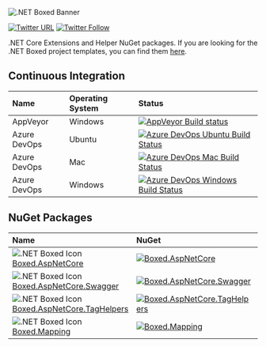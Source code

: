 ![.NET Boxed Banner](https://raw.githubusercontent.com/Dotnet-Boxed/Templates/master/Images/Banner.png)

[![Twitter URL](https://img.shields.io/twitter/url/http/shields.io.svg?style=social)](https://twitter.com/RehanSaeedUK) [![Twitter Follow](https://img.shields.io/twitter/follow/rehansaeeduk.svg?style=social&label=Follow)](https://twitter.com/RehanSaeedUK)
 
.NET Core Extensions and Helper NuGet packages. If you are looking for the .NET Boxed project templates, you can find them [here](https://github.com/Dotnet-Boxed/Templates).
  
## Continuous Integration

| Name         | Operating System | Status |
| :---         | :---             | :---   |
| AppVeyor     | Windows          | [![AppVeyor Build status](https://ci.appveyor.com/api/projects/status/aknwu9sil3dv3im0?svg=true)](https://ci.appveyor.com/project/RehanSaeed/framework) |
| Azure DevOps | Ubuntu           | [![Azure DevOps Ubuntu Build Status](https://dev.azure.com/dotnet-boxed/Framework/_apis/build/status/Dotnet-Boxed.Framework?branchName=master&stageName=Build&jobName=Build&configuration=Build%20Linux)](https://dev.azure.com/dotnet-boxed/Framework/_build/latest?definitionId=1&branchName=master) |
| Azure DevOps | Mac              | [![Azure DevOps Mac Build Status](https://dev.azure.com/dotnet-boxed/Framework/_apis/build/status/Dotnet-Boxed.Framework?branchName=master&stageName=Build&jobName=Build&configuration=Build%20Mac)](https://dev.azure.com/dotnet-boxed/Framework/_build/latest?definitionId=1&branchName=master) |
| Azure DevOps | Windows          | [![Azure DevOps Windows Build Status](https://dev.azure.com/dotnet-boxed/Framework/_apis/build/status/Dotnet-Boxed.Framework?branchName=master&stageName=Build&jobName=Build&configuration=Build%20Windows)](https://dev.azure.com/dotnet-boxed/Framework/_build/latest?definitionId=1&branchName=master) |

## NuGet Packages

| Name  | NuGet | MyGet |
| :---  | :---  | :---  |
| ![.NET Boxed Icon](https://raw.githubusercontent.com/Dotnet-Boxed/Templates/master/Images/Icon-16x16.png) [Boxed.AspNetCore](https://www.nuget.org/packages/Boxed.AspNetCore/)                       | [![Boxed.AspNetCore](https://img.shields.io/nuget/v/Boxed.AspNetCore.svg)](https://www.nuget.org/packages/Boxed.AspNetCore/)                                  | [![Boxed.AspNetCore](https://img.shields.io/myget/dotnet-boxed/vpre/Boxed.AspNetCore.svg)](http://myget.org/gallery/Boxed.AspNetCore)                                  |
| ![.NET Boxed Icon](https://raw.githubusercontent.com/Dotnet-Boxed/Templates/master/Images/Icon-16x16.png) [Boxed.AspNetCore.Swagger](https://www.nuget.org/packages/Boxed.AspNetCore.Swagger/)       | [![Boxed.AspNetCore.Swagger](https://img.shields.io/nuget/v/Boxed.AspNetCore.Swagger.svg)](https://www.nuget.org/packages/Boxed.AspNetCore.Swagger/)          | [![Boxed.AspNetCore.Swagger](https://img.shields.io/myget/dotnet-boxed/vpre/Boxed.AspNetCore.Swagger.svg)](http://myget.org/gallery/Boxed.AspNetCore.Swagger)          |
| ![.NET Boxed Icon](https://raw.githubusercontent.com/Dotnet-Boxed/Templates/master/Images/Icon-16x16.png) [Boxed.AspNetCore.TagHelpers](https://www.nuget.org/packages/Boxed.AspNetCore.TagHelpers/) | [![Boxed.AspNetCore.TagHelpers](https://img.shields.io/nuget/v/Boxed.AspNetCore.TagHelpers.svg)](https://www.nuget.org/packages/Boxed.AspNetCore.TagHelpers/) | [![Boxed.AspNetCore.TagHelpers](https://img.shields.io/myget/dotnet-boxed/vpre/Boxed.AspNetCore.TagHelpers.svg)](http://myget.org/gallery/Boxed.AspNetCore.TagHelpers) |
| ![.NET Boxed Icon](https://raw.githubusercontent.com/Dotnet-Boxed/Templates/master/Images/Icon-16x16.png) [Boxed.Mapping](https://www.nuget.org/packages/Boxed.Mapping/)                             | [![Boxed.Mapping](https://img.shields.io/nuget/v/Boxed.Mapping.svg)](https://www.nuget.org/packages/Boxed.Mapping/)                                           | [![Boxed.Mapping](https://img.shields.io/myget/dotnet-boxed/vpre/Boxed.Mapping.svg)](http://myget.org/gallery/Boxed.Mapping)                                           |
